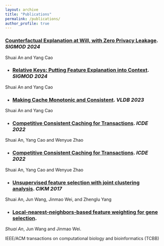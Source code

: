 ```yaml
---
layout: archive
title: "Publications"
permalink: /publications/
author_profile: true
---
```



### [Counterfactual Explanation at Will, with Zero Privacy Leakage](https://dl.acm.org/doi/pdf/10.1145/3654933). *SIGMOD 2024*

Shuai An and Yang Cao

<div style="margin-top: 10px;"></div>

- ### [Relative Keys: Putting Feature Explanation into Context](https://dl.acm.org/doi/pdf/10.1145/3639263). *SIGMOD 2024*

Shuai An and Yang Cao

<div style="margin-top: 10px;"></div>

- ### [Making Cache Monotonic and Consistent](https://www.pure.ed.ac.uk/ws/portalfiles/portal/334530480/Making_Cache_AN_DOA18112022_VOR_CC_BY_NC_ND.pdf). *VLDB 2023*

Shuai An and Yang Cao

<div style="margin-top: 10px;"></div>

- ### [Competitive Consistent Caching for Transactions](https://ieeexplore.ieee.org/stamp/stamp.jsp?arnumber=9835469). *ICDE 2022*

Shuai An, Yang Cao and Wenyue Zhao

<div style="margin-top: 10px;"></div>

- ### [Competitive Consistent Caching for Transactions](https://ieeexplore.ieee.org/stamp/stamp.jsp?arnumber=9835469). *ICDE 2022*

Shuai An, Yang Cao and Wenyue Zhao

<div style="margin-top: 10px;"></div>

- ### [Unsupervised feature selection with joint clustering analysis](https://dl.acm.org/doi/pdf/10.1145/3132847.3132999). *CIKM 2017*

Shuai An, Jun Wang, Jinmao Wei, and Zhenglu Yang

<div style="margin-top: 10px;"></div>

- ### [Local-nearest-neighbors-based feature weighting for gene selection](https://ieeexplore.ieee.org/stamp/stamp.jsp?arnumber=7942061). 

*Shuai An*, Jun Wang and Jinmao Wei.

IEEE/ACM transactions on computational biology and bioinformatics (TCBB)






